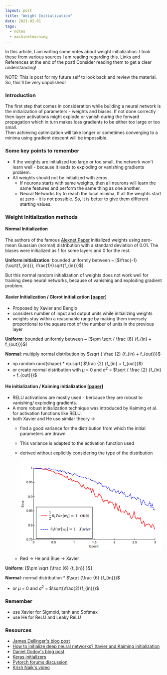 ```yaml
---
layout: post
title: "Weight Initialization"
date: 2021-02-01
tags: 
  - notes 
  - machinelearning
---
```


In this article, I am writing some notes about weight initialization. 
I took these from various sources I am reading regarding this. Links and References at the end of the post! Consider reading them to get a clear understanding!

 <!-- more -->


NOTE: This is post for my future self to look back and review the material. So, this'll be very unpolished!

### Introduction
The first step that comes in consideration while building a neural network is the initialization of parameters - weights and biases. 
If not done correctly then layer activations might explode or vanish during the forward propagation which in turn makes loss gradients to be either too large or too small.  
Then achieving optimization will take longer or sometimes converging to a minima using gradient descent will be impossible.


### Some key points to remember
- If the weights are initialized too large or too small, the network won't learn well - because it leads to exploding or vanishing gradients problem.
- All weights should not be initialized with zeros.
  - If neurons starts with same weights, then all neurons will learn the same features and perform the same thing as one another.
  - Neural Networks try to  reach the local minima, If all the weights start at zero - it is not possible. So, it is better to give them different starting values.
 
### Weight Initialization methods

#### Normal Initialization
The authors of the famous [Alexnet Paper](https://proceedings.neurips.cc/paper/2012/hash/c399862d3b9d6b76c8436e924a68c45b-Abstract.html) initialized weights using 
zero-mean Guassian (normal) distribution with a standard deviation of 0.01. The biases were initialized as 1 for some layers and 0 for the rest.

**Uniform initialization**: bounded uniformly between ~ [$\frac{-1}{\sqrt{f_{in}}}, \frac{1}{\sqrt{f_{in}}}$]

But this normal random initialization of weights does not work well for training deep neural networks, because of vanishing and exploding gradient problem.

#### Xavier Initialization / Glorot initialization [[paper](http://proceedings.mlr.press/v9/glorot10a/glorot10a.pdf?hc_location=ufi])]

- Proposed by Xavier and Bengio
- considers number of input and output units while initializing weights
- weights stay within a reasonable range by making them inversely proportional to the square root of the number of units in the previous layer

**Uniform**: bounded uniformly between ~ [$\pm \sqrt { \frac {6} {f_{in} + f_{out}}}$]

**Normal**: multiply normal distribution by $\sqrt { \frac {2} {f_{in} + f_{out}}}$

  - np.random.rand(shape) * np.sqrt( $\frac {2} {f_{in} + f_{out}}$)
  - or create normal distribution with $\mu$ = 0 and $\sigma^2$ = $\sqrt { \frac {2} {f_{in} + f_{out}}}$
  
#### He initialization / Kaiming initialization [[paper](https://arxiv.org/abs/1502.01852)]
- RELU activations are mostly used - bercause they are robust to vanishing/ exploding gradients. 
- A more robust initialization technique was introduced by Kaiming et al.  for activation functions like RELU.
- both Xavier and He use similar theory →
  - find a good variance for the distribution from which the initial parameters are drawn
  - This variance is adapted to the activation function used
  - derived without explicitly considering the type of the distribution
  
    <center> <img src = "/images/posts/2021-02-01/int.png" width = "auto" width = "100%"> </center>

   - Red → He and Blue → Xavier
   
**Uniform**: [$\pm \sqrt {\frac {6} {f_{in}} }$]

**Normal**: normal distribution * $\sqrt {\frac {6} {f_{in}}}$

  - or $\mu$ = 0 and $\sigma^2$ = $\sqrt{\frac{2}{f_{in}}}$
    
### Remember
- use Xavier for Sigmoid, tanh and Softmax 
- use He for ReLU and Leaky ReLU

### Resources
- [James Dellinger's blog post](https://towardsdatascience.com/weight-initialization-in-neural-networks-a-journey-from-the-basics-to-kaiming-954fb9b47c79)
- [How to initialize deep neural networks? Xavier and Kaiming initialization](https://pouannes.github.io/blog/initialization/)
- [Daniel Godoy's blog post](https://towardsdatascience.com/hyper-parameters-in-action-part-ii-weight-initializers-35aee1a28404)
- [Keras initializers](https://keras.io/api/layers/initializers/)
- [Pytorch forums discussion](https://discuss.pytorch.org/t/whats-the-default-initialization-methods-for-layers/3157/2)
- [Krish Naik's video](https://www.youtube.com/watch?v=tMjdQLylyGI)
